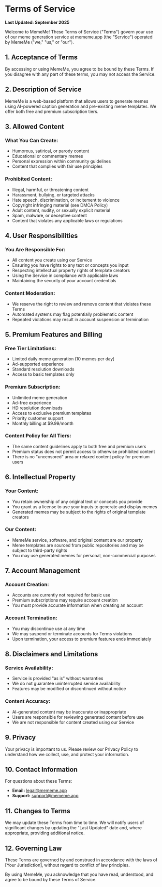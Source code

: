 # Terms of Service

**Last Updated: September 2025**

Welcome to MemeMe! These Terms of Service ("Terms") govern your use of our meme generation service at mememe.app (the "Service") operated by MemeMe ("we," "us," or "our").

## 1. Acceptance of Terms

By accessing or using MemeMe, you agree to be bound by these Terms. If you disagree with any part of these terms, you may not access the Service.

## 2. Description of Service

MemeMe is a web-based platform that allows users to generate memes using AI-powered caption generation and pre-existing meme templates. We offer both free and premium subscription tiers.

## 3. Allowed Content

### What You Can Create:
- Humorous, satirical, or parody content
- Educational or commentary memes
- Personal expression within community guidelines
- Content that complies with fair use principles

### Prohibited Content:
- Illegal, harmful, or threatening content
- Harassment, bullying, or targeted attacks
- Hate speech, discrimination, or incitement to violence
- Copyright infringing material (see DMCA Policy)
- Adult content, nudity, or sexually explicit material
- Spam, malware, or deceptive content
- Content that violates any applicable laws or regulations

## 4. User Responsibilities

### You Are Responsible For:
- All content you create using our Service
- Ensuring you have rights to any text or concepts you input
- Respecting intellectual property rights of template creators
- Using the Service in compliance with applicable laws
- Maintaining the security of your account credentials

### Content Moderation:
- We reserve the right to review and remove content that violates these Terms
- Automated systems may flag potentially problematic content
- Repeated violations may result in account suspension or termination

## 5. Premium Features and Billing

### Free Tier Limitations:
- Limited daily meme generation (10 memes per day)
- Ad-supported experience
- Standard resolution downloads
- Access to basic templates only

### Premium Subscription:
- Unlimited meme generation
- Ad-free experience
- HD resolution downloads
- Access to exclusive premium templates
- Priority customer support
- Monthly billing at $9.99/month

### Content Policy for All Tiers:
- The same content guidelines apply to both free and premium users
- Premium status does not permit access to otherwise prohibited content
- There is no "uncensored" area or relaxed content policy for premium users

## 6. Intellectual Property

### Your Content:
- You retain ownership of any original text or concepts you provide
- You grant us a license to use your inputs to generate and display memes
- Generated memes may be subject to the rights of original template creators

### Our Content:
- MemeMe service, software, and original content are our property
- Meme templates are sourced from public repositories and may be subject to third-party rights
- You may use generated memes for personal, non-commercial purposes

## 7. Account Management

### Account Creation:
- Accounts are currently not required for basic use
- Premium subscriptions may require account creation
- You must provide accurate information when creating an account

### Account Termination:
- You may discontinue use at any time
- We may suspend or terminate accounts for Terms violations
- Upon termination, your access to premium features ends immediately

## 8. Disclaimers and Limitations

### Service Availability:
- Service is provided "as is" without warranties
- We do not guarantee uninterrupted service availability
- Features may be modified or discontinued without notice

### Content Accuracy:
- AI-generated content may be inaccurate or inappropriate
- Users are responsible for reviewing generated content before use
- We are not responsible for content created using our Service

## 9. Privacy

Your privacy is important to us. Please review our Privacy Policy to understand how we collect, use, and protect your information.

## 10. Contact Information

For questions about these Terms:
- **Email:** legal@mememe.app
- **Support:** support@mememe.app

## 11. Changes to Terms

We may update these Terms from time to time. We will notify users of significant changes by updating the "Last Updated" date and, where appropriate, providing additional notice.

## 12. Governing Law

These Terms are governed by and construed in accordance with the laws of [Your Jurisdiction], without regard to conflict of law principles.

By using MemeMe, you acknowledge that you have read, understood, and agree to be bound by these Terms of Service.